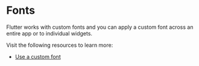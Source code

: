 # Fonts

Flutter works with custom fonts and you can apply a custom font across an entire app or to individual widgets.

Visit the following resources to learn more:

- [Use a custom font](https://docs.flutter.dev/cookbook/design/fonts)
